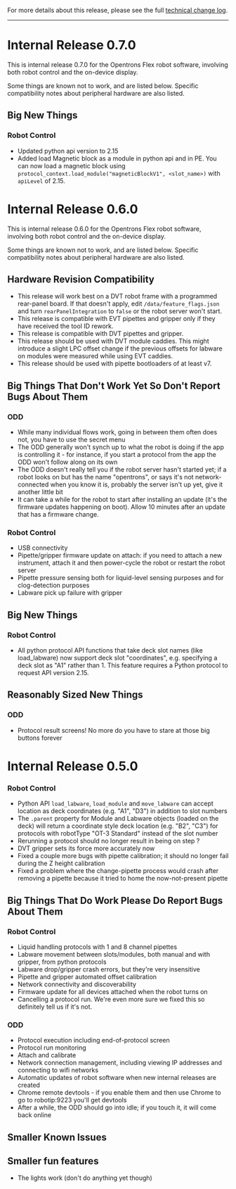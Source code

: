 For more details about this release, please see the full [technical change log][]. 

[technical change log]: https://github.com/Opentrons/opentrons/releases

---

# Internal Release 0.7.0

This is internal release 0.7.0 for the Opentrons Flex robot software, involving both robot control and the on-device display.

Some things are known not to work, and are listed below. Specific compatibility notes about peripheral hardware are also listed.

## Big New Things
### Robot Control
- Updated python api version to 2.15
- Added load Magnetic block as a module in python api and in PE. You can now load a magnetic block using `protocol_context.load_module("magneticBlockV1", <slot_name>)` with `apiLevel` of 2.15.

# Internal Release 0.6.0

This is internal release 0.6.0 for the Opentrons Flex robot software, involving both robot control and the on-device display.

Some things are known not to work, and are listed below. Specific compatibility notes about peripheral hardware are also listed.

## Hardware Revision Compatibility

- This release will work best on a DVT robot frame with a programmed rear-panel board. If that doesn't apply, edit `/data/feature_flags.json` and turn `rearPanelIntegration` to `false` or the robot server won't start.
- This release is compatible with EVT pipettes and gripper only if they have received the tool ID rework.
- This release is compatible with DVT pipettes and gripper.
- This release should be used with DVT module caddies. This might introduce a slight LPC offset change if the previous offsets for labware on modules were measured while using EVT caddies.
- This release should be used with pipette bootloaders of at least v7.

## Big Things That Don't Work Yet So Don't Report Bugs About Them

### ODD
- While many individual flows work, going in between them often does not, you have to use the secret menu
- The ODD generally won't synch up to what the robot is doing if the app is controlling it - for instance, if you start a protocol from the app the ODD won't follow along on its own
- The ODD doesn't really tell you if the robot server hasn't started yet; if a robot looks on but has the name "opentrons", or says it's not network-connected when you know it is, probably the server isn't up yet, give it another little bit
- It can take a while for the robot to start after installing an update (it's the firmware updates happening on boot). Allow 10 minutes after an update that has a firmware change.

### Robot Control
- USB connectivity
- Pipette/gripper firmware update on attach: if you need to attach a new instrument, attach it and then power-cycle the robot or restart the robot server
- Pipette pressure sensing both for liquid-level sensing purposes and for clog-detection purposes
- Labware pick up failure with gripper

## Big New Things
### Robot Control
- All python protocol API functions that take deck slot names (like load_labware) now support deck slot "coordinates", e.g. specifying a deck slot as "A1" rather than 1. This feature requires a Python protocol to request API version 2.15.

## Reasonably Sized New Things
### ODD
- Protocol result screens! No more do you have to stare at those big buttons forever

# Internal Release 0.5.0

### Robot Control
- Python API `load_labware`, `load_module` and `move_labware` can accept location as deck coordinates (e.g. "A1", "D3") in addition to slot numbers
- The `.parent` property for Module and Labware objects (loaded on the deck) will return a coordinate style deck location (e.g. "B2", "C3") for protocols with robotType "OT-3 Standard" instead of the slot number
- Rerunning a protocol should no longer result in being on step ?
- DVT gripper sets its force more accurately now
- Fixed a couple more bugs with pipette calibration; it should no longer fail during the Z height calibration
- Fixed a problem where the change-pipette process would crash after removing a pipette because it tried to home the now-not-present pipette

## Big Things That Do Work Please Do Report Bugs About Them
### Robot Control
- Liquid handling protocols with 1 and 8 channel pipettes
- Labware movement between slots/modules, both manual and with gripper, from python protocols
- Labware drop/gripper crash errors, but they're very insensitive
- Pipette and gripper automated offset calibration
- Network connectivity and discoverability
- Firmware update for all devices attached when the robot turns on
- Cancelling a protocol run. We're even more sure we fixed this so definitely tell us if it's not.

### ODD
- Protocol execution including end-of-protocol screen
- Protocol run monitoring
- Attach and calibrate
- Network connection management, including viewing IP addresses and connecting to wifi networks
- Automatic updates of robot software when new internal releases are created
- Chrome remote devtools - if you enable them and then use Chrome to go to robotip:9223 you'll get devtools
- After a while, the ODD should go into idle; if you touch it, it will come back online

## Smaller Known Issues

## Smaller fun features
- The lights work (don't do anything yet though)

